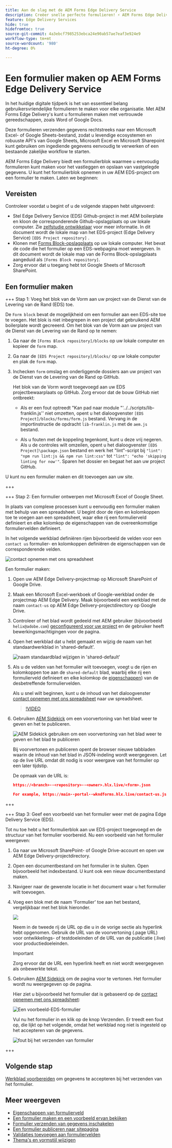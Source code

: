 ```yaml
---
title: Aan de slag met de AEM Forms Edge Delivery Service
description: Creëer snelle perfecte formulieren! ⚡ AEM Forms Edge Delivery doc-based authoring = ultrahoge snelheid en SEO-vriendelijke formulieren voor gelukkige gebruikers en zoekmachines.
feature: Edge Delivery Services
hide: true
hidefromtoc: true
source-git-commit: 4a3ebcf7985253ebca24e90ab57ae7eaf3e924e9
workflow-type: tm+mt
source-wordcount: '980'
ht-degree: 0%

---
```



# Een formulier maken op AEM Forms Edge Delivery Service

In het huidige digitale tijdperk is het van essentieel belang gebruikersvriendelijke formulieren te maken voor elke organisatie. Met AEM Forms Edge Delivery&#39;s kunt u formulieren maken met vertrouwde gereedschappen, zoals Word of Google Docs.

Deze formulieren verzenden gegevens rechtstreeks naar een Microsoft Excel- of Google Sheets-bestand, zodat u levendige ecosystemen en robuuste API&#39;s van Google Sheets, Microsoft Excel en Microsoft Sharepoint kunt gebruiken om ingediende gegevens eenvoudig te verwerken of een bestaande zakelijke workflow te starten.

AEM Forms Edge Delivery biedt een formulierblok waarmee u eenvoudig formulieren kunt maken voor het vastleggen en opslaan van vastgelegde gegevens. U kunt het formulierblok opnemen in uw AEM EDS-project om een formulier te maken. Laten we beginnen:


## Vereisten

Controleer voordat u begint of u de volgende stappen hebt uitgevoerd:

* Stel Edge Delivery Service (EDS) Github-project in met AEM boilerplate en kloon de corresponderende Github-opslagplaats op uw lokale computer. Zie [zelfstudie ontwikkelaar](https://www.aem.live/developer/tutorial) voor meer informatie. In dit document wordt de lokale map van het EDS-project (Edge Delivery Service) `[EDS Project repository]` .
* Klonen met [Forms Block-opslagplaats](https://github.com/adobe/afb) op uw lokale computer. Het bevat de code die het formulier op een EDS-webpagina moet weergeven. In dit document wordt de lokale map van de Forms Block-opslagplaats aangeduid als `[Forms Block repository]`.
* Zorg ervoor dat u toegang hebt tot Google Sheets of Microsoft SharePoint.


## Een formulier maken

+++ Stap 1: Voeg het blok van de Vorm aan uw project van de Dienst van de Levering van de Rand (EDS) toe.

De `Form block` bevat de mogelijkheid om een formulier aan een EDS-site toe te voegen. Het blok is niet inbegrepen in een project dat gebruikend AEM boilerplate wordt gecreeerd. Om het blok van de Vorm aan uw project van de Dienst van de Levering van de Rand op te nemen:

1. Ga naar de `[Forms Block repository]/blocks` op uw lokale computer en kopieer de `form` map.

1. Ga naar de `[EDS Project repository]/blocks/` op uw lokale computer en plak de `form` map.

1. Inchecken `form` omslag en onderliggende dossiers aan uw project van de Dienst van de Levering van de Rand op GitHub.

   Het blok van de Vorm wordt toegevoegd aan uw EDS projectbewaarplaats op GitHub. Zorg ervoor dat de bouw GitHub niet ontbreekt:

   * Als er een fout optreedt &quot;Kan pad naar module &quot;&#39;../../scripts/lib-franklin.js&#39;&#39; niet omzetten, opent u het dialoogvenster `[EDS Project]/blocks/forms/form.js` bestand. Vervang in de importinstructie de opdracht `lib-franklin.js` met de `aem.js` bestand.

   * Als u fouten met de koppeling tegenkomt, kunt u deze vrij negeren. Als u de controles wilt omzeilen, opent u het dialoogvenster `[EDS Project]\package.json` bestand en werk het &quot;lint&quot;-script bij `"lint": "npm run lint:js && npm run lint:css"` tot `"lint": "echo 'skipping linting for now'"`. Sparen het dossier en begaat het aan uw project GitHub.

U kunt nu een formulier maken en dit toevoegen aan uw site.

+++

+++ Stap 2: Een formulier ontwerpen met Microsoft Excel of Google Sheet.

In plaats van complexe processen kunt u eenvoudig een formulier maken met behulp van een spreadsheet. U begint door de rijen en kolomkoppen toe te voegen aan een spreadsheet, waar elke rij een formulierveld definieert en elke kolomkop de eigenschappen van de overeenkomstige formuliervelden definieert.

In het volgende werkblad definiëren rijen bijvoorbeeld de velden voor een `contact us` formulier- en kolomkoppen definiëren de eigenschappen van de corresponderende velden.

![contact opnemen met ons spreadsheet](/help/edge/assets/contact-us-form-spreadsheet.png)

Een formulier maken:

1. Open uw AEM Edge Delivery-projectmap op Microsoft SharePoint of Google Drive.

1. Maak een Microsoft Excel-werkboek of Google-werkblad onder de projectmap AEM Edge Delivery. Maak bijvoorbeeld een werkblad met de naam `contact-us` op AEM Edge Delivery-projectdirectory op Google Drive.

1. Controleer of het blad wordt gedeeld met AEM gebruiker (bijvoorbeeld `helix@adobe.com`) [geconfigureerd voor uw project](https://www.aem.live/docs/setup-customer-sharepoint) en de gebruiker heeft bewerkingsmachtigingen voor de pagina.

1. Open het werkblad dat u hebt gemaakt en wijzig de naam van het standaardwerkblad in &#39;shared-default&#39;.

   ![naam standaardblad wijzigen in &#39;shared-default&#39;](/help/edge/assets/rename-sheet-to-shared-default.png)

1. Als u de velden van het formulier wilt toevoegen, voegt u de rijen en kolomkoppen toe aan de `shared-default` blad, waarbij elke rij een formulierveld definieert en elke kolomkop de [eigenschappen](/help/edge/docs/forms/eds-form-field-properties)) van de desbetreffende formuliervelden.

   Als u snel wilt beginnen, kunt u de inhoud van het dialoogvenster [contact opnemen met ons spreadsheet](https://docs.google.com/spreadsheets/d/12jvYjo1a3GOV30IqPY6_7YaCQtUmzWpFhoiOHDcjB28/edit?usp=drive_link) naar uw spreadsheet.

   >[!VIDEO](https://video.tv.adobe.com/v/3427468?quality=12&learn=on)

1. Gebruiken [AEM Sidekick](https://www.aem.live/developer/tutorial#preview-and-publish-your-content) om een voorvertoning van het blad weer te geven en het te publiceren.

   ![AEM Sidekick gebruiken om een voorvertoning van het blad weer te geven en het blad te publiceren](/help/edge/assets/preview-form.png)

   Bij voorvertonen en publiceren opent de browser nieuwe tabbladen waarin de inhoud van het blad in JSON-indeling wordt weergegeven. Let op de live URL omdat dit nodig is voor weergave van het formulier op een later tijdstip.

   De opmaak van de URL is:

   ```JSON
   https://<branch>--<repository>--<owner>.hlx.live/<form>.json
   
   For example, https://main--portal--wkndforms.hlx.live/contact-us.json
   ```

+++

+++ Stap 3: Geef een voorbeeld van het formulier weer met de pagina Edge Delivery Service (EDS).


Tot nu toe hebt u het formulierblok aan uw EDS-project toegevoegd en de structuur van het formulier voorbereid. Nu een voorbeeld van het formulier weergeven:

1. Ga naar uw Microsoft SharePoint- of Google Drive-account en open uw AEM Edge Delivery-projectdirectory.

1. Open een documentbestand om het formulier in te sluiten. Open bijvoorbeeld het indexbestand. U kunt ook een nieuw documentbestand maken.

1. Navigeer naar de gewenste locatie in het document waar u het formulier wilt toevoegen.

1. Voeg een blok met de naam &#39;Formulier&#39; toe aan het bestand, vergelijkbaar met het blok hieronder.

   ![](/help/edge/assets/form-block-in-sites-page-example.png)

   Neem in de tweede rij de URL op die u in de vorige sectie als hyperlink hebt opgenomen. Gebruik de URL van de voorvertoning (.page URL) voor ontwikkelings- of testdoeleinden of de URL van de publicatie (.live) voor productiedoeleinden.

   >[!IMPORTANT]
   >
   >
   > Zorg ervoor dat de URL een hyperlink heeft en niet wordt weergegeven als onbewerkte tekst.


1. Gebruiken [AEM Sidekick](https://www.aem.live/developer/tutorial#preview-and-publish-your-content) om de pagina voor te vertonen. Het formulier wordt nu weergegeven op de pagina.

   Hier ziet u bijvoorbeeld het formulier dat is gebaseerd op de [contact opnemen met ons spreadsheet](https://docs.google.com/spreadsheets/d/12jvYjo1a3GOV30IqPY6_7YaCQtUmzWpFhoiOHDcjB28/edit?usp=drive_link):


   ![Een voorbeeld-EDS-formulier](/help/edge/assets/eds-form.png)

   Vul nu het formulier in en klik op de knop Verzenden. Er treedt een fout op, die lijkt op het volgende, omdat het werkblad nog niet is ingesteld op het accepteren van de gegevens.

   ![fout bij het verzenden van formulier](/help/edge/assets/form-error.png)

+++


## Volgende stap

[Werkblad voorbereiden](/help/edge/docs/forms/submit-forms.md) om gegevens te accepteren bij het verzenden van het formulier.



## Meer weergeven

* [Eigenschappen van formulierveld](/help/edge/docs/forms/eds-form-field-properties)
* [Een formulier maken en een voorbeeld ervan bekijken](/help/edge/docs/forms/create-forms.md)
* [Formulier verzenden van gegevens inschakelen](/help/edge/docs/forms/submit-forms.md)
* [Een formulier publiceren naar sitepagina](/help/edge/docs/forms/publish-eds-forms.md)
* [Validaties toevoegen aan formuliervelden](/help/edge/docs/forms/validate-forms.md)
* [Thema&#39;s en vormstijl wijzigen](/help/edge/docs/forms/style-theme-forms.md)
